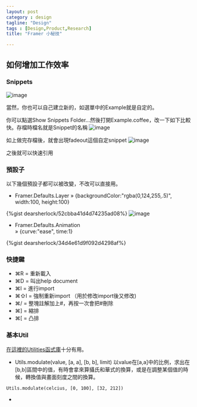 ```yaml
---
layout: post
category : design 
tagline: "Design"
tags : [Design,Product,Research]
title: "Framer 小秘技"

---
```

## 如何增加工作效率


### Snippets

![image](https://farm6.staticflickr.com/5716/23590621069_8f011811f6_o.png)

當然，你也可以自己建立新的，如選單中的Example就是自定的。

你可以點選Show Snippets Folder...然後打開Example.coffee，改一下如下比較快。存檔時檔名就是Snippet的名稱
![image](https://farm6.staticflickr.com/5671/23590823769_89bb2e8fd3_o.png)

如上做完存檔後，就會出現fadeout這個自定snippet
![image](https://farm6.staticflickr.com/5707/23932621416_8661c704e0_o.png)

之後就可以快速引用

### 預設子

以下幾個預設子都可以被改變，不改可以直接用。

- Framer.Defaults.Layer
» {backgroundColor:"rgba(0,124,255,.5)", width:100, height:100}  

{%gist dearsherlock/52cbba41d4d74235ad08%}
![image](https://farm2.staticflickr.com/1646/23963835215_5765ecf6d1_o.png)

- Framer.Defaults.Animation  
» {curve:"ease", time:1}


{%gist dearsherlock/34d4e61d9f092d4298af%}


### 快捷鍵

- ⌘R  = 重新載入
- ⌘D  = 叫出help document
- ⌘I  = 進行import
- ⌘⇧I = 強制重新import （用於修改import後又修改)
- ⌘/  = 整塊註解加上#，再按一次會把#刪除
- ⌘]  = 縮排
- ⌘[  = 凸排


### 基本Util
[在這裡的Utilities函式庫](http://framerjs.com/docs/#utils.utilities)十分有用。

- Utils.modulate(value, [a, a], [b, b], limit) 
  以value在[a,a]中的比例，求出在[b,b]區間中的值，有時會拿來算攝氏和華式的換算，或是在調整某個值的時候，轉換值與畫面刻度之間的換算。
 	
 `Utils.modulate(celcius, [0, 100], [32, 212])`

- 

